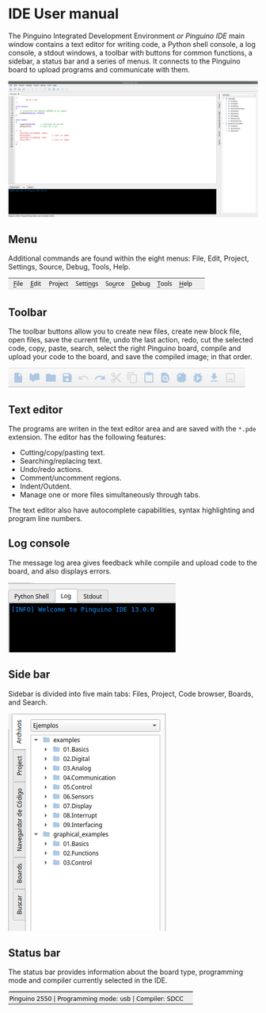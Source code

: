 # IDE User manual

The Pinguino Integrated Development Environment *or Pinguino IDE* main window contains
a text editor for writing code, a Python shell console, a log console, a stdout windows,
a toolbar with buttons for common functions, a sidebar, a status bar and a series of menus.
It connects to the Pinguino board to upload programs and communicate with them.

![Pinguino IDE main window](./pinguino-ide-v13.png)

## Menu

Additional commands are found within the eight menus: File, Edit, Project, Settings, Source,
Debug, Tools, Help.

![Pinguino-ide-toolbar](./pinguino-ide-menu.png)

## Toolbar

The toolbar buttons allow you to create new files, create new block file, open files,
save the current file, undo the last action, redo, cut the selected code, copy, paste, search,
select the right Pinguino board, compile and upload your code to the board, and save the compiled
image; in that order.

![Pinguino-ide-toolbar](./pinguino-ide-toolbar.png)

## Text editor

The programs are writen in the text editor area and are saved with the `*.pde` extension.
The editor has the following features:

* Cutting/copy/pasting text.
* Searching/replacing text.
* Undo/redo actions.
* Comment/uncomment regions.
* Indent/Outdent.
* Manage one or more files simultaneously through tabs.

The text editor also have autocomplete capabilities, syntax highlighting and program line numbers.

## Log console

The message log area gives feedback while compile and upload code to the board,
and also displays errors.

![Pinguino-ide-toolbar](./pinguino-ide-log.png)

## Side bar

Sidebar is divided into five main tabs: Files, Project, Code browser, Boards, and Search.

![Pinguino-ide-toolbar](./pinguino-ide-sidebar.png)

## Status bar

The status bar provides information about the board type, programming mode and compiler
currently selected in the IDE.

![Pinguino-ide-toolbar](./pinguino-ide-statusbar.png)
